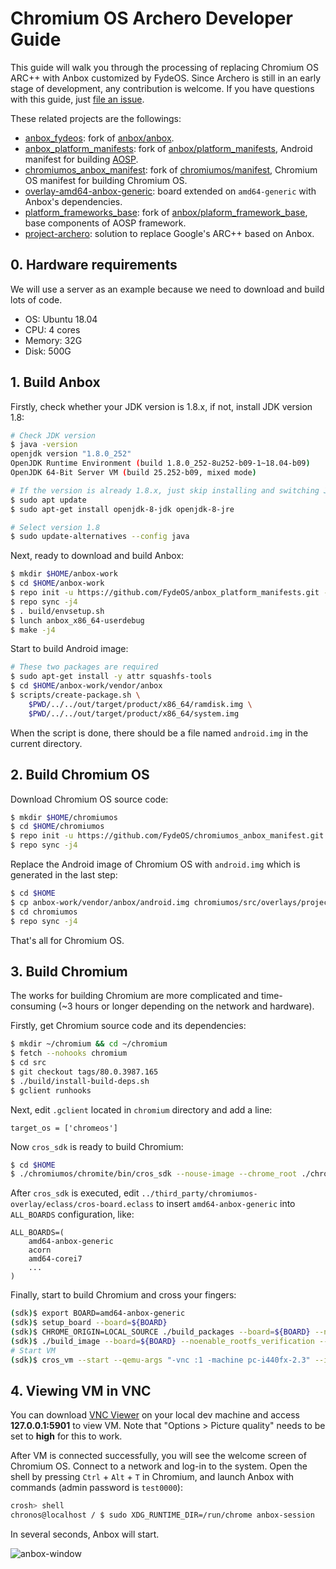 # Chromium OS Archero Developer Guide

This guide will walk you through the processing of replacing Chromium OS ARC++ with Anbox customized by FydeOS. Since Archero is still in an early stage of development, any contribution is welcome. If you have questions with this guide, just [file an issue](https://github.com/FydeOS/chromium_os-archero-developer-guide/issues/new).

These related projects are the followings:

- [anbox_fydeos](https://github.com/FydeOS/anbox_fydeos): fork of [anbox/anbox](https://github.com/anbox/anbox).
- [anbox_platform_manifests](https://github.com/FydeOS/anbox_platform_manifests): fork of [anbox/platform_manifests](https://github.com/anbox/platform_manifests), Android manifest for building [AOSP](https://source.android.com/).
- [chromiumos_anbox_manifest](https://github.com/FydeOS/chromiumos_anbox_manifest): fork of [chromiumos/manifest](https://chromium.googlesource.com/chromiumos/manifest/), Chromium OS manifest for building Chromium OS.
- [overlay-amd64-anbox-generic](https://github.com/FydeOS/overlay-amd64-anbox-generic): board extended on `amd64-generic` with Anbox's dependencies.
- [platform_frameworks_base](https://github.com/FydeOS/platform_frameworks_base): fork of [anbox/plaform_framework_base](https://github.com/anbox/platform_frameworks_base), base components of AOSP framework.
- [project-archero](https://github.com/FydeOS/project-archero): solution to replace Google's ARC++ based on Anbox.

## 0. Hardware requirements

We will use a server as an example because we need to download and build lots of code.

- OS: Ubuntu 18.04
- CPU: 4 cores
- Memory: 32G
- Disk: 500G

## 1. Build Anbox

Firstly, check whether your JDK version is 1.8.x, if not, install JDK version 1.8:

```bash
# Check JDK version
$ java -version
openjdk version "1.8.0_252"
OpenJDK Runtime Environment (build 1.8.0_252-8u252-b09-1~18.04-b09)
OpenJDK 64-Bit Server VM (build 25.252-b09, mixed mode)

# If the version is already 1.8.x, just skip installing and switching JDK
$ sudo apt update
$ sudo apt-get install openjdk-8-jdk openjdk-8-jre

# Select version 1.8
$ sudo update-alternatives --config java
```

Next, ready to download and build Anbox:

```bash
$ mkdir $HOME/anbox-work
$ cd $HOME/anbox-work
$ repo init -u https://github.com/FydeOS/anbox_platform_manifests.git -b anbox
$ repo sync -j4
$ . build/envsetup.sh
$ lunch anbox_x86_64-userdebug
$ make -j4
```

Start to build Android image:

```bash
# These two packages are required
$ sudo apt-get install -y attr squashfs-tools
$ cd $HOME/anbox-work/vendor/anbox
$ scripts/create-package.sh \
    $PWD/../../out/target/product/x86_64/ramdisk.img \
    $PWD/../../out/target/product/x86_64/system.img
```

When the script is done, there should be a file named `android.img` in the current directory.

## 2. Build Chromium OS

Download Chromium OS source code:

```bash
$ mkdir $HOME/chromiumos
$ cd $HOME/chromiumos
$ repo init -u https://github.com/FydeOS/chromiumos_anbox_manifest.git --repo-url https://chromium.googlesource.com/external/repo.git -b release-R80-12739.B
$ repo sync -j4
```

Replace the Android image of Chromium OS with `android.img` which is generated in the last step:

```bash
$ cd $HOME
$ cp anbox-work/vendor/anbox/android.img chromiumos/src/overlays/project-archero/app-emulation/anbox/files/android_amd64.img
$ cd chromiumos
$ repo sync -j4
```

That's all for Chromium OS.

## 3. Build Chromium

The works for building Chromium are more complicated and time-consuming (~3 hours or longer depending on the network and hardware).

Firstly, get Chromium source code and its dependencies:

```bash
$ mkdir ~/chromium && cd ~/chromium
$ fetch --nohooks chromium
$ cd src
$ git checkout tags/80.0.3987.165
$ ./build/install-build-deps.sh
$ gclient runhooks
```

Next, edit `.gclient` located in `chromium` directory and add a line:

```
target_os = ['chromeos']
```

Now `cros_sdk` is ready to build Chromium:

```bash
$ cd $HOME
$ ./chromiumos/chromite/bin/cros_sdk --nouse-image --chrome_root ./chromium
```

After `cros_sdk` is executed, edit `../third_party/chromiumos-overlay/eclass/cros-board.eclass` to insert `amd64-anbox-generic` into `ALL_BOARDS` configuration, like:

```
ALL_BOARDS=(
    amd64-anbox-generic
    acorn
    amd64-corei7
    ...
)
```

Finally, start to build Chromium and cross your fingers:

```bash
(sdk)$ export BOARD=amd64-anbox-generic
(sdk)$ setup_board --board=${BOARD}
(sdk)$ CHROME_ORIGIN=LOCAL_SOURCE ./build_packages --board=${BOARD} --nowithautotest
(sdk)$ ./build_image --board=${BOARD} --noenable_rootfs_verification --adjust_part="STATE:+4G" test
# Start VM
(sdk)$ cros_vm --start --qemu-args "-vnc :1 -machine pc-i440fx-2.3" --image-path /mnt/host/source/src/build/images/amd64-anbox-generic/latest/chromiumos_test_image.bin
```

## 4. Viewing VM in VNC

You can download [VNC Viewer](https://www.realvnc.com/en/connect/download/viewer/) on your local dev machine and access **127.0.0.1:5901** to view VM. Note that "Options > Picture quality" needs to be set to **high** for this to work.

After VM is connected successfully, you will see the welcome screen of Chromium OS. Connect to a network and log-in to the system. Open the shell by pressing `Ctrl` + `Alt` + `T` in Chromium, and launch Anbox with commands (admin password is `test0000`):

```bash
crosh> shell
chronos@localhost / $ sudo XDG_RUNTIME_DIR=/run/chrome anbox-session
```

In several seconds, Anbox will start.

![anbox-window](https://raw.githubusercontent.com/FydeOS/chromium_os-archero-developer-guide/master/screenshots/anbox-window.png)
